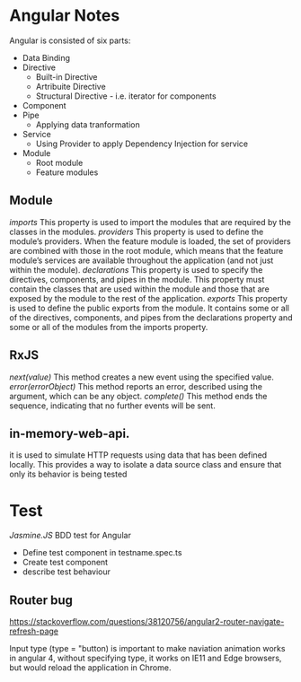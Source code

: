 # Angular Notes

Angular is consisted of six parts:
- Data Binding
- Directive
  - Built-in Directive
  - Artribuite Directive
  - Structural Directive - i.e. iterator for components
- Component
- Pipe
  - Applying data tranformation
- Service
  - Using Provider to apply Dependency Injection for service
- Module
  - Root module
  - Feature modules




## Module
*imports* This property is used to import the modules that are required by the classes in the modules.
*providers* This property is used to define the module’s providers. When the feature module is
loaded, the set of providers are combined with those in the root module, which means
that the feature module’s services are available throughout the application (and not just
within the module).
*declarations* This property is used to specify the directives, components, and pipes in the module.
This property must contain the classes that are used within the module and those that are
exposed by the module to the rest of the application.
*exports* This property is used to define the public exports from the module. It contains some or all
of the directives, components, and pipes from the declarations property and some or all
of the modules from the imports property.


## RxJS
*next(value)* This method creates a new event using the specified value.
*error(errorObject)* This method reports an error, described using the argument, which can be any
object.
*complete()* This method ends the sequence, indicating that no further events will be sent.

## in-memory-web-api.
it is used to simulate HTTP requests using data that has been defined locally. This provides a way to isolate a data source
class and ensure that only its behavior is being tested


# Test
*Jasmine.JS* BDD test for Angular
- Define test component in testname.spec.ts
- Create test component
- describe test behaviour


## Router bug 
https://stackoverflow.com/questions/38120756/angular2-router-navigate-refresh-page

Input type (type = "button) is important to make naviation animation works in angular 4, without specifying type, it works on IE11 and Edge browsers, but would reload the application in Chrome.
